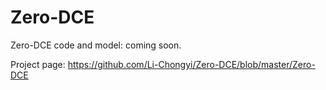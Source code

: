 # Zero-DCE
Zero-DCE code and model: coming soon.

Project page: https://github.com/Li-Chongyi/Zero-DCE/blob/master/Zero-DCE
